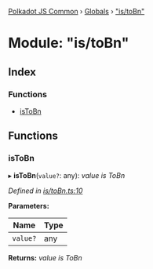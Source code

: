 [Polkadot JS Common](../README.md) › [Globals](../globals.md) › ["is/toBn"](_is_tobn_.md)

# Module: "is/toBn"

## Index

### Functions

* [isToBn](_is_tobn_.md#istobn)

## Functions

###  isToBn

▸ **isToBn**(`value?`: any): *value is ToBn*

*Defined in [is/toBn.ts:10](https://github.com/polkadot-js/common/blob/0f45b7fb/packages/util/src/is/toBn.ts#L10)*

**Parameters:**

Name | Type |
------ | ------ |
`value?` | any |

**Returns:** *value is ToBn*
